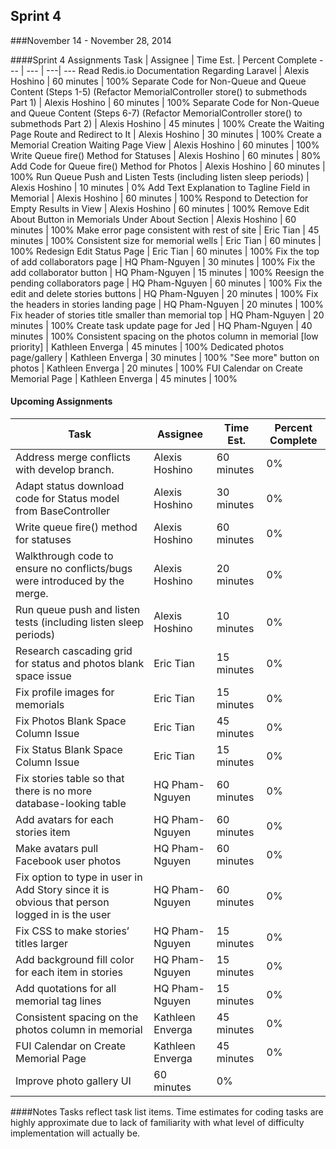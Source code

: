 ## Sprint 4
###November 14 - November 28, 2014

####Sprint 4 Assignments
Task | Assignee | Time Est. | Percent Complete
---   | ---   | ---| ---
Read Redis.io Documentation Regarding Laravel | Alexis Hoshino | 60 minutes | 100%
Separate Code for Non-Queue and Queue Content (Steps 1-5) (Refactor MemorialController store() to submethods Part 1) | Alexis Hoshino | 60 minutes | 100%
Separate Code for Non-Queue and Queue Content (Steps 6-7) (Refactor MemorialController store() to submethods Part 2) | Alexis Hoshino | 45 minutes | 100%
Create the Waiting Page Route and Redirect to It | Alexis Hoshino | 30 minutes | 100%
Create a Memorial Creation Waiting Page View | Alexis Hoshino | 60 minutes | 100%
Write Queue fire() Method for Statuses | Alexis Hoshino | 60 minutes | 80%
Add Code for Queue fire() Method for Photos | Alexis Hoshino | 60 minutes | 100%
Run Queue Push and Listen Tests (including listen sleep periods) | Alexis Hoshino | 10 minutes | 0%
Add Text Explanation to Tagline Field in Memorial | Alexis Hoshino | 60 minutes | 100%
Respond to Detection for Empty Results in View | Alexis Hoshino | 60 minutes | 100%
Remove Edit About Button in Memorials Under About Section | Alexis Hoshino | 60 minutes | 100%
Make error page consistent with rest of site | Eric Tian | 45 minutes | 100%
Consistent size for memorial wells | Eric Tian | 60 minutes | 100%
Redesign Edit Status Page | Eric Tian | 60 minutes | 100%
Fix the top of add collaborators page | HQ Pham-Nguyen | 30 minutes | 100%
Fix the add collaborator button | HQ Pham-Nguyen | 15 minutes | 100%
Reesign the pending collaborators page | HQ Pham-Nguyen | 60 minutes | 100%
Fix the edit and delete stories buttons | HQ Pham-Nguyen | 20 minutes | 100%
Fix the headers in stories landing page | HQ Pham-Nguyen | 20 minutes | 100%
Fix header of stories title smaller than memorial top | HQ Pham-Nguyen | 20 minutes | 100%
Create task update page for Jed | HQ Pham-Nguyen | 40 minutes | 100%
Consistent spacing on the photos column in memorial [low priority]	 | Kathleen Enverga | 45 minutes | 100%
Dedicated photos page/gallery	 | Kathleen Enverga | 30 minutes | 100%
"See more" button on photos	 | Kathleen Enverga | 20 minutes | 100%
FUI Calendar on Create Memorial Page	 | Kathleen Enverga | 45 minutes | 100%


#### Upcoming Assignments
Task | Assignee | Time Est. | Percent Complete
---   | ---   | ---| ---
Address merge conflicts with develop branch. | Alexis Hoshino | 60 minutes | 0%
Adapt status download code for Status model from BaseController | Alexis Hoshino | 30 minutes |  0%
Write queue fire() method for statuses | Alexis Hoshino | 60 minutes |  0%
Walkthrough code to ensure no conflicts/bugs were introduced by the merge. | Alexis Hoshino | 20 minutes |  0%
Run queue push and listen tests (including listen sleep periods) | Alexis Hoshino | 10 minutes |  0%
Research cascading grid for status and photos blank space issue | Eric Tian | 15 minutes |  0%
Fix profile images for memorials | Eric Tian | 15 minutes |  0%
Fix Photos Blank Space Column Issue | Eric Tian | 45 minutes |  0%
Fix Status Blank Space Column Issue | Eric Tian | 15 minutes |  0%
Fix stories table so that there is no more database-looking table | HQ Pham-Nguyen | 60 minutes |  0%
Add avatars for each stories item | HQ Pham-Nguyen | 60 minutes |  0%
Make avatars pull Facebook user photos | HQ Pham-Nguyen | 60 minutes |  0%
Fix option to type in user in Add Story since it is obvious that person logged in is the user | HQ Pham-Nguyen | 60 minutes |  0%
Fix CSS to make stories’ titles larger | HQ Pham-Nguyen | 15 minutes |  0%
Add background fill color for each item in stories | HQ Pham-Nguyen | 15 minutes |  0%
Add quotations for all memorial tag lines | HQ Pham-Nguyen | 15 minutes |  0%
Consistent spacing on the photos column in memorial | Kathleen Enverga | 45 minutes |  0%
FUI Calendar on Create Memorial Page | Kathleen Enverga | 45 minutes |  0%
Improve photo gallery UI | 60 minutes | 0%

####Notes
Tasks reflect task list items. Time estimates for coding tasks are highly approximate due to lack of familiarity with what level of difficulty implementation will actually be.
